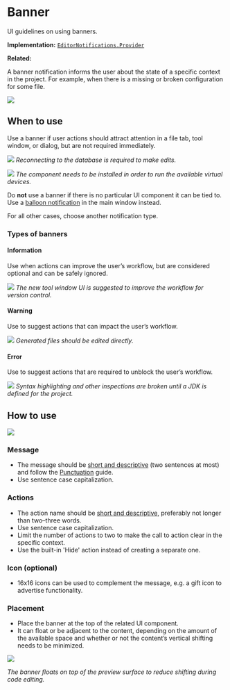 <!-- Copyright 2000-2024 JetBrains s.r.o. and contributors. Use of this source code is governed by the Apache 2.0 license. -->

# Banner

<link-summary>UI guidelines on using banners.</link-summary>

<tldr>

**Implementation:** [`EditorNotifications.Provider`](%gh-ic%/platform/platform-api/src/com/intellij/ui/EditorNotifications.java)

**Related:** [](notifications.md#editor-banner)

</tldr>

A banner notification informs the user about the state of a specific context in the project. For example, when there is a missing or broken configuration for some file.

![](banner_error.png)

## When to use

Use a banner if user actions should attract  attention in a file tab, tool window, or dialog, but are not required immediately.

![](tool-window.png)
*Reconnecting to the database is required to make edits.*

![](dialog-example.png)
*The component needs to be installed in order to run the available virtual devices.*

Do **not** use a banner if there is no particular UI component it can be tied to. Use a [balloon notification](balloon.md) in the main window instead.

For all other cases, choose another notification type.

### Types of banners


#### Information

Use when actions can improve the user’s workflow, but are considered optional and can be safely ignored.

![](information-example.png)
*The new tool window UI is suggested to improve the workflow for version control.*

#### Warning

Use to suggest actions that can impact the user’s workflow.

![](warning-example.png)
*Generated files should be edited directly.*

#### Error

Use to suggest actions that are required to unblock the user’s workflow.

![](banner_error.png)
*Syntax highlighting and other inspections are broken until a JDK is defined for the project.*

## How to use

![](banner_structure.png)
### Message

*   The message should be [short and descriptive](writing_short.md) (two sentences at most) and follow the [Punctuation](punctuation.md) guide.
*   Use sentence case capitalization.

### Actions

*   The action name should be [short and descriptive](writing_short.md), preferably not longer than two–three words.
*   Use sentence case capitalization.
*   Limit the number of actions to two to make the call to action clear in the specific context.
*   Use the built-in 'Hide' action instead of creating a separate one.

### Icon (optional)

*   16x16 icons can be used to complement the message, e.g. a gift icon to advertise functionality.

### Placement

*   Place the banner at the top of the related UI component.
*   It can float or be adjacent to the content, depending on the amount of the available space and whether or not the content’s vertical shifting needs to be minimized.

![](float-example.png)

*The banner floats on top of the preview surface to reduce shifting during code editing.*
